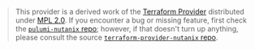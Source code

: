 > This provider is a derived work of the [Terraform Provider](https://github.com/terraform-providers/terraform-provider-nutanix)
> distributed under [MPL 2.0](https://www.mozilla.org/en-US/MPL/2.0/). If you encounter a bug or missing feature,
> first check the [`pulumi-nutanix` repo](/issues); however, if that doesn't turn up anything,
> please consult the source [`terraform-provider-nutanix` repo](https://github.com/terraform-providers/terraform-provider-nutanix/issues).
